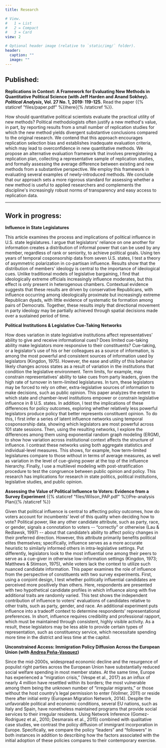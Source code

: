 ```yaml
---
title: Research

# View.
#   1 = List
#   2 = Compact
#   3 = Card
view: 2

# Optional header image (relative to `static/img/` folder).
header:
  caption: ""
  image: ""
---
```



**Published:**
--------------

**Replications in Context: A Framework for Evaluating New Methods in Quantitative Political Science (with Jeff Harden and Anand Sokhey). *Political Analysis*, Vol. 27 No. 1, 2019: 119-125.** Read the paper {{% staticref "files/paper.pdf" %}}here{{% /staticref %}}.

How should quantitative political scientists evaluate the practical utility of new methods? Political methodologists often justify a new method's value, in part, by reporting results from a small number of replication studies for which the new method yields divergent substantive conclusions compared to the original research. We contend that this approach encourages replication selection bias and establishes inadequate evaluation criteria, which may lead to overconfidence in new quantitative methods. We propose an alternative evaluation framework that involves preregistering a replication plan, collecting a representative sample of replication studies, and formally assessing the average difference between existing and new methods from a substantive perspective. We employ this framework in evaluating several examples of newly-introduced methods. We conclude that our approach sets a more rigorous standard for assessing whether a new method is useful to applied researchers and complements the discipline's increasingly robust norms of transparency and easy access to replication data.

-------------------------------------------------------

**Work in progress:**
----------------------

**Influence in State Legislatures**  

This article examines the process and implications of political influence in U.S. state legislatures. I argue that legislators' reliance on one another for information creates a distribution of informal power that can be used by any member, regardless of rank or seniority, to achieve political goals. Using ten years of temporal cosponsorship data from seven U.S. states, I test a theory of asymmetric polarization in co-partisan influence. Results show that the distribution of members' ideology is central to the
importance of ideological cues. Unlike traditional models of legislative bargaining, I find that ideologically extreme officials increasingly influence moderates, but this effect is only present in heterogenous chambers. Contextual evidence suggests that these results are driven by conservative Republicans, with influence occurring among ideologically proximate but increasingly extreme Republican dyads, with little evidence of systematic tie formation among pairs of Democrats. Together, these results imply that directional movement in party ideology may be partially achieved through spatial decisions made over a sustained period of time. 

**Political Institutions & Legislative Cue-Taking Networks**

How does variation in state legislative institutions affect representatives’ ability to give and receive informational cues? Does limited cue-taking ability make legislators more responsive to their constituents? Cue-taking, or a legislator’s use of his or her colleagues as a source of information, is among the most powerful and consistent sources of information used by legislators (Kingdon, 1975). However, the ease and utility of this behavior likely changes across states as a result of variation in the institutions that condition the legislative environment. Term limits, for example, may constrain representatives’ ability to take cues from party leaders, given the high rate of turnover in term-limited legislatures. In turn, these legislators may be forced to rely on other, extra-legislative sources of information to make decisions, such as public opinion. This paper analyzes the extent to which state and chamber-level institutions empower or constrain legislative influence in 8 U.S. states. In addition, I test the implications of these differences for policy outcomes, exploring whether relatively less powerful legislators produce policy that better represents constituent opinion. To do this, I first infer a series of latent influence networks using temporal cosponsorship data, showing which legislators are most powerful across 101 state sessions. Then, using the resulting networks, I explore the differences among them using exponential random graph modeling (ERGM), to show how variation across institutional context affects the structure of influence. I contrast these networks using both aggregate statistics and individual-level measures. This shows, for example, how term-limited legislatures compare to those without in terms of average measures, as well as variation in the level of cue-giving power at the top of the influence hierarchy. Finally, I use a multilevel modeling with post-stratification procedure to test the congruence between public opinion and policy. This research has implications for research in state politics, political institutions, legislative studies, and public opinion. 

**Assessing the Value of Political Influence to Voters: Evidence from a Survey Experiment** {{% staticref "files/Wilson_PAP.pdf" %}}Pre-analysis Plan{{% /staticref %}}

Given that political influence is central to affecting policy outcomes, how do voters account for incumbents’ level of this quality when deciding how to vote? Political power, like any other candidate attribute, such as party, race, or gender, signals a connotation to voters -- “correctly” or otherwise (Lau & Redlawsk, 1997) -- about that candidate’s ability to affect policy changes in their preferred direction. However, this attribute primarily benefits political elites themselves; specifically, influence serves as a more accurate heuristic to similarly informed others in intra-legislative settings. Put differently, legislators look to the most influential one among their peers to serve as a cue-giver in otherwise low-information settings (Kingdon, 1973; Matthews & Stimson, 1975), while voters lack the context to utilize such nuanced candidate information. This paper examines the role of influence from the perspective of constituents with two survey experiments. First, using a conjoint design, I test whether politically influential candidates are perceived more positively than others. Here, respondents are presented with two hypothetical candidate profiles in which influence along with five additional traits are randomly varied. This test shows the independent contribution of influence to voters' evaluations of candidates relative to other traits, such as party, gender, and race. An additional experiment puts influence into a tradeoff context to determine respondents' representational preferences. In short, influence requires credibility and professional rapport, which must be maintained through consistent, highly visible activity. As a result, these legislators may be less able to provide certain types of representation, such as constituency service, which necessitate spending more time in the district and less time at the capitol.

**Unconstrained Access: Immigration Policy Diffusion Across the European Union (with <a href="https://www.andreapenavasquez.com">Andrea Peña-Vasquez</a>)**

Since the mid-2000s, widespread economic decline and the resurgence of populist right parties across the European Union have substantially reduced social welfare spending in most member states. At the same time, Europe has experienced a “migration crisis,” (Vespe et al., 2017) as an influx of nearly 4 million have resettled within its borders; the most vulnerable among them being the unknown number of “irregular migrants,” or those without the host country’s legal permission to enter (Vollmer, 2011) or reside there after initial entry (European Migration Network, 2014). Despite the unfavorable political and economic conditions, several EU nations, such as Italy and Spain, have nonetheless maintained programs that provide social services to their irregular residents. Using Network Inference (Gomez-Rodriguez et al., 2010; Desmarais et al., 2015) combined with qualitative case studies, we contrast the policy diffusion of immigrant incorporation in Europe. Specifically, we compare the policy “leaders” and “followers” in both instances in addition to describing how the factors associated with the initial adoption of these policies compares to their contemporary exercise.
